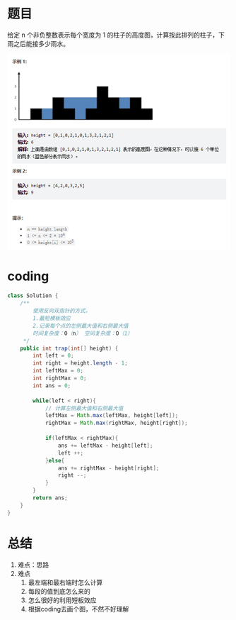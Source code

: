 # 题目
给定 n 个非负整数表示每个宽度为 1 的柱子的高度图，计算按此排列的柱子，下雨之后能接多少雨水。

![](../img/2022-12-30-13-05-50.png)

# coding
```java
class Solution {
    /**
        使用反向双指针的方式，
        1.最短模板效应
        2.记录每个点的左侧最大值和右侧最大值
        时间复杂度：O（n） 空间复杂度：O（1）
     */
    public int trap(int[] height) {
        int left = 0;
        int right = height.length - 1;
        int leftMax = 0;
        int rightMax = 0;
        int ans = 0;

        while(left < right){
            // 计算左侧最大值和右侧最大值
            leftMax = Math.max(leftMax, height[left]);
            rightMax = Math.max(rightMax, height[right]);

            if(leftMax < rightMax){
                ans += leftMax - height[left];
                left ++;
            }else{
                ans += rightMax - height[right];
                right --; 
            }
        }
        return ans;
    }
}
```


# 总结
1. 难点：思路
2. 难点
   1. 最左端和最右端时怎么计算
   2. 每段的值到底怎么来的
   3. 怎么很好的利用短板效应
   4. 根据coding去画个图，不然不好理解